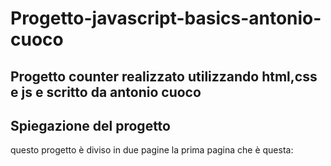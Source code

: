 # Progetto-javascript-basics-antonio-cuoco
## Progetto counter realizzato utilizzando html,css e js e scritto da antonio cuoco

## Spiegazione del progetto

questo progetto è diviso in due pagine la prima pagina che è questa:




